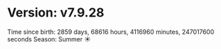 # Version: v7.9.28
Time since birth: 2859 days, 68616 hours, 4116960 minutes, 247017600 seconds
Season: Summer ☀️

